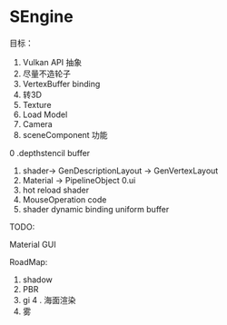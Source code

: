 # SEngine

目标： 
1. Vulkan API 抽象
2. 尽量不造轮子
1. VertexBuffer binding
2. 转3D
3. Texture
4. Load Model
5. Camera
6. sceneComponent 功能　

0 .depthstencil buffer
1. shader-> GenDescriptionLayout
   -> GenVertexLayout
6. Material -> PipelineObject
0.ui
1. hot reload shader
2. MouseOperation code
1. shader dynamic binding uniform buffer

TODO:

Material GUI 


RoadMap:
1. shadow
2. PBR
3. gi
4 . 海面渲染
5. 雾